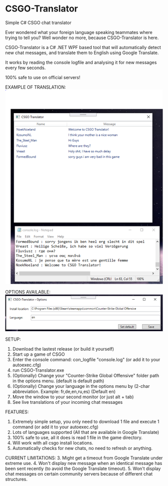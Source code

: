 # CSGO-Translator
Simple C# CSGO chat translator


Ever wondered what your foreign language speaking teammates where trying to tell you?
Well wonder no more, because CSGO-Translator is here.

CSGO-Translator is a C# .NET WPF based tool that will automatically detect new chat messages, and translate them to English using Google Translate.

It works by reading the console logfile and analysing it for new messages every few seconds.

100% safe to use on official servers!

EXAMPLE OF TRANSLATION:
![](img/demo.PNG)

OPTIONS AVAILABLE:
![](img/demo2.PNG)

SETUP:
1. Download the lastest release (or build it yourself)
2. Start up a game of CSGO
3. Enter the console command: con_logfile "console.log" (or add it to your autoexec.cfg)
4. run CSGO-Translator.exe
5. (Optionally) Change your "Counter-Strike Global Offensive" folder path in the options menu. (default is default path)
6. (Optionally) Change your language in the options menu by (2-char abbreviation. Example: fr,de,en,ru,es) (Default en)
6. Move the window to your second monitor (or just alt + tab)
7. See live translations of your incoming chat messages

FEATURES:
1. Extremely simple setup, you only need to download 1 file and execute 1 command (or add it to your autoexec.cfg)
2. Lots of languages supported (All that are available in Google Translate)
3. 100% safe to use, all it does is read 1 file in the game directory.
4. Will work with all csgo install locations.
5. Automatically checks for new chats, no need to refresh or anything.

CURRENT LIMITATIONS:
3. Might get a timeout from Google Translate under extreme use.
4. Won't display new message when an identical message has been sent recently (to avoid the Google Translate timeout).
5. Won't display chat messages on certain community servers because of different chat structures.
